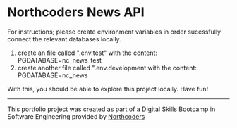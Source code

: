 # Northcoders News API

For instructions; please create environment variables in order sucessfully connect the relevant databases locally. 
1. create an file called ".env.test" with the content: PGDATABASE=nc_news_test
2. create another file called ".env.development with the content: PGDATABASE=nc_news

With this, you should be able to explore this project locally. Have fun!


--- 

This portfolio project was created as part of a Digital Skills Bootcamp in Software Engineering provided by [Northcoders](https://northcoders.com/)
